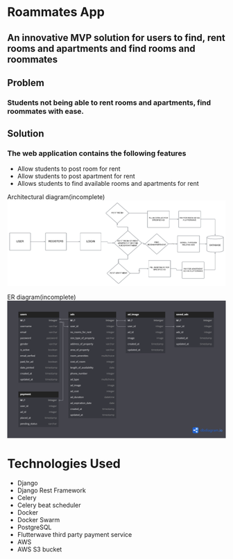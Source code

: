 # Roammates App
## An innovative MVP solution for users to find, rent rooms and apartments and find rooms and roommates 

## Problem
### Students not being able to rent rooms and apartments, find roommates with ease.

## Solution 
### The web application contains the following features 
- Allow students to post room for rent 
- Allow students to post apartment for rent 
- Allows students to find available rooms and apartments for rent

Architectural diagram(incomplete)
![](https://github.com/Benji918/Roammates-App/blob/main/ROAMMATES%20APP.png)

ER diagram(incomplete)
![](https://github.com/Benji918/Roammates-App/blob/main/Roommates%20ER%20diagram.png)

# Technologies Used
- Django
- Django Rest Framework
- Celery
- Celery beat scheduler
- Docker
- Docker Swarm
- PostgreSQL
- Flutterwave third party payment service
- AWS
- AWS S3 bucket 
